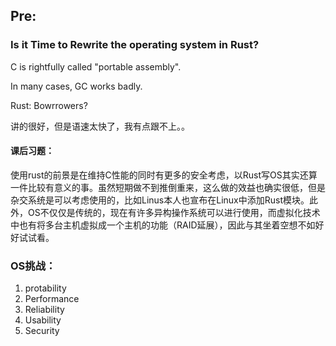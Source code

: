## Pre:
### Is it Time to Rewrite the operating system in Rust?

C is rightfully called "portable assembly".

In many cases, GC works badly.

Rust: Bowrrowers?

讲的很好，但是语速太快了，我有点跟不上。。

#### 课后习题：
使用rust的前景是在维持C性能的同时有更多的安全考虑，以Rust写OS其实还算一件比较有意义的事。虽然短期做不到推倒重来，这么做的效益也确实很低，但是杂交系统是可以考虑使用的，比如Linus本人也宣布在Linux中添加Rust模块。此外，OS不仅仅是传统的，现在有许多异构操作系统可以进行使用，而虚拟化技术中也有将多台主机虚拟成一个主机的功能（RAID延展），因此与其坐着空想不如好好试试看。
### OS挑战：
1. protability
2. Performance
3. Reliability
4. Usability
5. Security